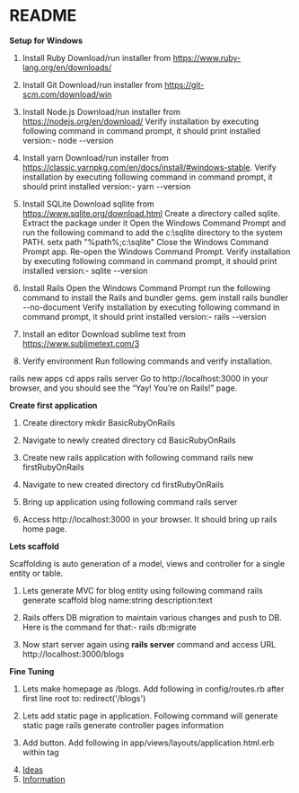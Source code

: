 # README

**Setup for Windows**

1. Install Ruby
Download/run installer from https://www.ruby-lang.org/en/downloads/

2. Install Git
Download/run installer from https://git-scm.com/download/win

3. Install Node.js
Download/run installer from https://nodejs.org/en/download/
Verify installation by executing following command in command prompt, it should print installed version:-
node --version

4. Install yarn
Download/run installer from https://classic.yarnpkg.com/en/docs/install/#windows-stable.
Verify installation by executing following command in command prompt, it should print installed version:-
yarn --version

5. Install SQLite
Download sqllite from https://www.sqlite.org/download.html
Create a directory called sqlite. Extract the package under it
Open the Windows Command Prompt and run the following command to add the c:\sqlite directory to the system PATH.
setx path "%path%;c:\sqlite"
Close the Windows Command Prompt app.
Re-open the Windows Command Prompt. Verify installation by executing following command in command prompt, it should print installed version:-
sqlite --version

6. Install Rails
Open the Windows Command Prompt run the following command to install the Rails and bundler gems.
gem install rails bundler --no-document
Verify installation by executing following command in command prompt, it should print installed version:-
rails --version

6. Install an editor
Download sublime text from https://www.sublimetext.com/3

7. Verify environment
Run following commands and verify installation.

rails new apps
cd apps
rails server
Go to http://localhost:3000 in your browser, and you should see the “Yay! You’re on Rails!” page.

**Create first application**

1. Create directory
mkdir BasicRubyOnRails

2. Navigate to newly created directory
cd BasicRubyOnRails

3. Create new rails application with following command
rails new firstRubyOnRails

4. Navigate to new created directory
cd firstRubyOnRails

5. Bring up application using following command
rails server

6. Access http://localhost:3000 in your browser. It should bring up rails home page.

**Lets scaffold**

Scaffolding is auto generation of a model, views and controller for a single entity or table.
1. Lets generate MVC for blog entity using following command
rails generate scaffold blog name:string description:text

2. Rails offers DB migration to maintain various changes and push to DB. Here is the command for that:-
rails db:migrate

3. Now start server again using **rails server** command and access URL http://localhost:3000/blogs

**Fine Tuning**
1. Lets make homepage as /blogs. Add following in config/routes.rb after first line
root to: redirect('/blogs')

2. Lets add static page in application. Following command will generate static page
rails generate controller pages information

3. Add button. Add following in app/views/layouts/application.html.erb within <body> tag
	<li class="nav-item active">
  		<a class="nav-link" href="/blogs">Ideas</a>
	</li>
	<li class="nav-item">
  		<a class="nav-link" href="/pages/information">Information</a>
	</li>
